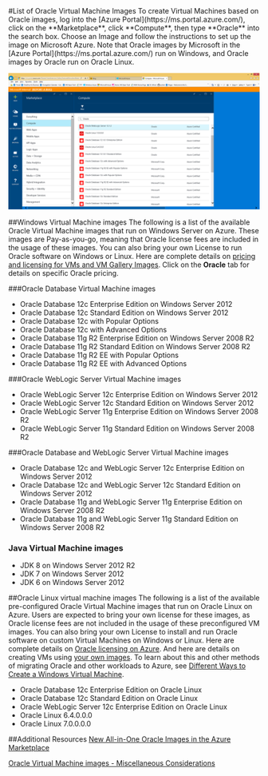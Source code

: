 <properties title="List of Oracle Virtual Machine Images" pageTitle="List of Oracle Virtual Machine Images" description="Get the list of Oracle images in the Azure gallery and learn how to create an Oracle virtual machine based on one." services="virtual-machines" authors="bbenz" documentationCenter=""/>
<tags ms.service="virtual-machines" ms.devlang="na" ms.topic="article" ms.tgt_pltfrm="na" ms.workload="infrastructure-services" ms.date="06/22/2015" ms.author="bbenz" />
#List of Oracle Virtual Machine Images
To create Virtual Machines based on Oracle images, log into the [Azure Portal](https://ms.portal.azure.com/), click on the **Marketplace**, click **Compute**, then type **Oracle** into the search box. Choose an Image and follow the instructions to set up the image on Microsoft Azure. Note that Oracle images by Microsoft in the [Azure Portal](https://ms.portal.azure.com/) run on Windows, and Oracle images by Oracle run on Oracle Linux.

![](media/virtual-machines-oracle-list-oracle-virtual-machine-images/image1.png)

##Windows Virtual Machine images
The following is a list of the available Oracle Virtual Machine images that run on Windows Server on Azure. These images are Pay-as-you-go, meaning that Oracle license fees are included in the usage of these images. You can also bring your own License to run Oracle software on Windows or Linux. Here are complete details on [pricing and licensing for VMs and VM Gallery Images](http://azure.microsoft.com/pricing/details/virtual-machines/#oracle-software). Click on the **Oracle** tab for details on specific Oracle pricing.

###Oracle Database Virtual Machine images
- Oracle Database 12c Enterprise Edition on Windows Server 2012
- Oracle Database 12c Standard Edition on Windows Server 2012
- Oracle Database 12c with Popular Options
- Oracle Database 12c with Advanced Options
- Oracle Database 11g R2 Enterprise Edition on Windows Server 2008 R2
- Oracle Database 11g R2 Standard Edition on Windows Server 2008 R2
- Oracle Database 11g R2 EE with Popular Options
- Oracle Database 11g R2 EE with Advanced Options  

###Oracle WebLogic Server Virtual Machine images
- Oracle WebLogic Server 12c Enterprise Edition on Windows Server 2012
- Oracle WebLogic Server 12c Standard Edition on Windows Server 2012
- Oracle WebLogic Server 11g Enterprise Edition on Windows Server 2008 R2
- Oracle WebLogic Server 11g Standard Edition on Windows Server 2008 R2  

###Oracle Database and WebLogic Server Virtual Machine images  
- Oracle Database 12c and WebLogic Server 12c Enterprise Edition on Windows Server 2012
- Oracle Database 12c and WebLogic Server 12c Standard Edition on Windows Server 2012
- Oracle Database 11g and WebLogic Server 11g Enterprise Edition on Windows Server 2008 R2
- Oracle Database 11g and WebLogic Server 11g Standard Edition on Windows Server 2008 R2

### Java Virtual Machine images
-	JDK 8 on Windows Server 2012 R2
-	JDK 7 on Windows Server 2012
-	JDK 6 on Windows Server 2012


##Oracle Linux virtual machine images
The following is a list of the available pre-configured Oracle Virtual Machine images that run on Oracle Linux on Azure. Users are expected to bring your own license for these images, as Oracle license fees are not included in the usage of these preconfigured VM images. You can also bring your own License to install and run Oracle software on custom Virtual Machines on Windows or Linux. Here are complete details on [Oracle licensing on Azure](http://www.oracle.com/technetwork/topics/cloud/faq-1963009.html#support). And here are details on creating VMs using [your own images](virtual-machines-create-upload-vhd-windows-server.md). To learn about this and other methods of migrating Oracle and other workloads to Azure, see [Different Ways to Create a Windows Virtual Machine](virtual-machines-windows-choices-create-vm.md).

- Oracle Database 12c Enterprise Edition on Oracle Linux
- Oracle Database 12c Standard Edition on Oracle Linux
- Oracle WebLogic Server 12c Enterprise Edition on Oracle Linux
- Oracle Linux 6.4.0.0.0 
- Oracle Linux 7.0.0.0.0 

##Additional Resources
[New All-in-One Oracle Images in the Azure Marketplace](https://msopentech.com/blog/2015/02/19/new-one-oracle-images-azure-marketplace/)

[Oracle Virtual Machine images - Miscellaneous Considerations](#miscellaneous-considerations-for-oracle-virtual-machine-images-new-article)